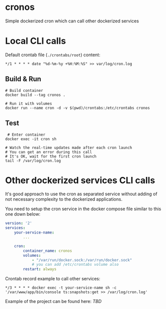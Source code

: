 # cronos

Simple dockerized cron which can call other dockerized services

# Local CLI calls

Default crontab file (`./crontabs/root`) content:

`*/1 * * * * date "%d-%m-%y +%H:%M:%S" >> var/log/cron.log`

## Build & Run
```shell
# Build container
docker build --tag cronos . 

# Run it with volumes
docker run --name cron -d -v $(pwd)/crontabs:/etc/crontabs cronos
```

## Test
```shell
 # Enter container
docker exec -it cron sh

# Watch the real-time updates made after each cron launch 
# You can get an error during this call 
# It's OK, wait for the first cron launch
tail -F /var/log/cron.log 
```

# Other dockerized services CLI calls

It's good approach to use the cron as separated service without adding of not necessary complexity to the dockerized applications.

You need to setup the cron service in the docker compose file similar to this one down below:

```yml
version: '2'
services:
    your-service-name:
        ... 

    cron:
        container_name: cronos
        volumes:
            - "/var/run/docker.sock:/var/run/docker.sock" 
            # you can add /etc/crontabs volume also
        restart: always
```

Crontab record example to call other services:

`*/3 * * * * docker exec -t your-service-name sh -c '/var/www/app/bin/console ts:snapshots:get >> /var/log/cron.log'`

Example of the project can be found here: *TBD*
